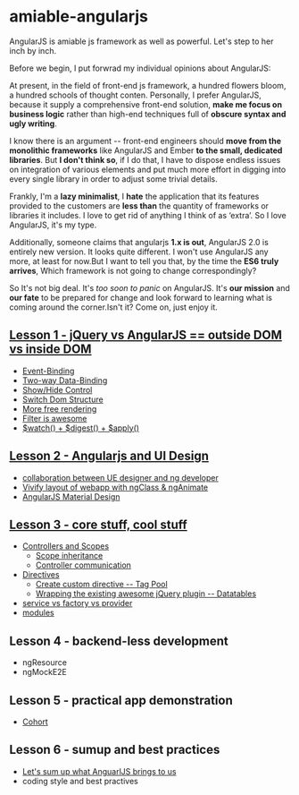 # amiable-angularjs
AngularJS is amiable js framework as well as powerful. Let's step to her inch by inch.

Before we begin, I put forwrad my individual opinions about AngularJS:

At present, in the field of front-end js framework, a hundred flowers bloom, a hundred schools of thought conten. Personally, I prefer AngularJS, because it supply a comprehensive front-end solution, **make me focus on business logic** rather than high-end techniques full of **obscure syntax and ugly writing**. 

I know there is an argument -- front-end engineers should **move from the monolithic frameworks** like AngularJS and Ember **to the small, dedicated libraries**. But **I don't think so**, if I do that, I have to dispose endless issues on integration of various elements and put much more effort in digging into every single library in order to adjust some trivial details.

Frankly, I'm a **lazy minimalist**, I **hate** the application that its features provided to the customers are **less than** the quantity of frameworks or libraries it includes. I love to get rid of anything I think of as ‘extra’. So I love AngularJS, it's my type. 

Additionally, someone claims that angularjs **1.x is out**, AngularJS 2.0 is entirely new version. It looks quite different. I won't use AngularJS any more, at least for now.But I want to tell you that, by the time the **ES6 truly arrives**, Which framework is not going to change correspondingly? 

So It's not big deal. It's *too soon to panic* on AngularJS. It's **our mission** and **our fate** to be prepared for change and look forward to learning what is coming around the corner.Isn't it? Come on, just enjoy it.


## [Lesson 1 - jQuery vs AngularJS == outside DOM vs inside DOM](https://dabeng.github.io/amiable-angularjs/outside-dom-vs-inside-dom/)
* [Event-Binding](https://dabeng.github.io/amiable-angularjs/outside-dom-vs-inside-dom/index.html#event-bind)
* [Two-way Data-Binding](https://dabeng.github.io/amiable-angularjs/outside-dom-vs-inside-dom/index.html#data-bind)
* [Show/Hide Control](https://dabeng.github.io/amiable-angularjs/outside-dom-vs-inside-dom/index.html#show-hide)
* [Switch Dom Structure](https://dabeng.github.io/amiable-angularjs/outside-dom-vs-inside-dom/index.html#switch-dom)
* [More free rendering](https://dabeng.github.io/amiable-angularjs/outside-dom-vs-inside-dom/index.html#free-render)
* [Filter is awesome](https://dabeng.github.io/amiable-angularjs/outside-dom-vs-inside-dom/index.html#filter)
* [$watch() + $digest() + $apply()](https://dabeng.github.io/amiable-angularjs/outside-dom-vs-inside-dom/#watcher)

## [Lesson 2 - Angularjs and UI Design](https://dabeng.github.io/amiable-angularjs/angularjs-and-ui-design/collaboration)
* [collaboration between UE designer and ng developer](https://dabeng.github.io/amiable-angularjs/angularjs-and-ui-design/collaboration)
* [Vivify layout of webapp with ngClass & ngAnimate](https://dabeng.github.io/amiable-angularjs/angularjs-and-ui-design/animation)
* [AngularJS Material Design](https://dabeng.github.io/amiable-angularjs/angularjs-and-ui-design/material-design)

## [Lesson 3 - core stuff, cool stuff](https://dabeng.github.io/amiable-angularjs/core-stuff-and-cool-stuff/controller-scope)
* [Controllers and Scopes](https://dabeng.github.io/amiable-angularjs/core-stuff-and-cool-stuff/controllers-and-scopes)
  * [Scope inheritance](https://dabeng.github.io/amiable-angularjs/core-stuff-and-cool-stuff/controllers-and-scopes)
  * [Controller communication](https://dabeng.github.io/amiable-angularjs/core-stuff-and-cool-stuff/controllers-and-scopes/)
* [Directives](https://dabeng.github.io/amiable-angularjs/core-stuff-and-cool-stuff/directives)
  * [Create custom directive -- Tag Pool](https://dabeng.github.io/amiable-angularjs/core-stuff-and-cool-stuff/directives)
  * [Wrapping the existing awesome jQuery plugin -- Datatables](https://dabeng.github.io/amiable-angularjs/core-stuff-and-cool-stuff/directives)
* [service vs factory vs provider](https://dabeng.github.io/amiable-angularjs/core-stuff-and-cool-stuff/services)
* [modules](https://dabeng.github.io/amiable-angularjs/core-stuff-and-cool-stuff/modules)

## Lesson 4 - backend-less development
* ngResource
* ngMockE2E

## Lesson 5 - practical app demonstration
* [Cohort](https://github.com/dabeng/cohort)

## Lesson 6 - sumup and best practices
* [Let's sum up what AnguarlJS brings to us](https://dabeng.github.io/amiable-angularjs/best-practices/sumup.html)
* coding style and best practives
